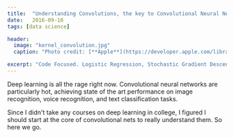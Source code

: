 ```yaml
---
title:  "Understanding Convolutions, the key to Convolutional Neural Networks"
date:   2016-09-16
tags: [data science]

header:
  image: "kernel_convolution.jpg"
  caption: "Photo credit: [**Apple**](https://developer.apple.com/library/content/documentation/Performance/Conceptual/vImage/ConvolutionOperations/ConvolutionOperations.html)"

excerpt: "Code Focused. Logistic Regression, Stochastic Gradient Descent, Natural Language Processing"
---
```


Deep learning is all the rage right now. Convolutional neural networks are particularly hot, achieving state of the art performance on image recognition, voice recognition, and text classification tasks.

Since I didn't take any courses on deep learning in college, I figured I should start at the core of convolutional nets to really understand them. So here we go.


